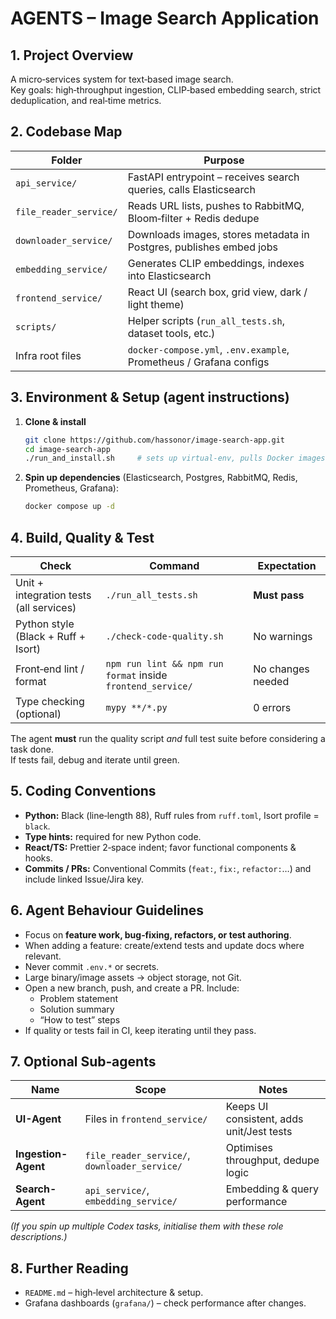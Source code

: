# AGENTS – Image Search Application

## 1. Project Overview
A micro‑services system for text‑based image search.  
Key goals: high‑throughput ingestion, CLIP‑based embedding search, strict deduplication, and real‑time metrics.

## 2. Codebase Map
| Folder | Purpose |
|--------|---------|
| `api_service/`            | FastAPI entrypoint – receives search queries, calls Elasticsearch |
| `file_reader_service/`    | Reads URL lists, pushes to RabbitMQ, Bloom‑filter + Redis dedupe |
| `downloader_service/`     | Downloads images, stores metadata in Postgres, publishes embed jobs |
| `embedding_service/`      | Generates CLIP embeddings, indexes into Elasticsearch |
| `frontend_service/`       | React UI (search box, grid view, dark / light theme) |
| `scripts/`                | Helper scripts (`run_all_tests.sh`, dataset tools, etc.) |
| Infra root files          | `docker-compose.yml`, `.env.example`, Prometheus / Grafana configs |

## 3. Environment & Setup (agent instructions)
1. **Clone & install**  
   ```bash
   git clone https://github.com/hassonor/image-search-app.git
   cd image-search-app
   ./run_and_install.sh     # sets up virtual‑env, pulls Docker images
   ```
2. **Spin up dependencies** (Elasticsearch, Postgres, RabbitMQ, Redis, Prometheus, Grafana):  
   ```bash
   docker compose up -d
   ```

## 4. Build, Quality & Test
| Check | Command | Expectation |
|-------|---------|-------------|
| Unit + integration tests (all services) | `./run_all_tests.sh` | **Must pass** |
| Python style (Black + Ruff + Isort) | `./check-code-quality.sh` | No warnings |
| Front‑end lint / format | `npm run lint && npm run format` inside `frontend_service/` | No changes needed |
| Type checking (optional) | `mypy **/*.py` | 0 errors |

The agent **must** run the quality script *and* full test suite before considering a task done.  
If tests fail, debug and iterate until green.

## 5. Coding Conventions
* **Python:** Black (line‑length 88), Ruff rules from `ruff.toml`, Isort profile = `black`.
* **Type hints:** required for new Python code.
* **React/TS:** Prettier 2‑space indent; favor functional components & hooks.
* **Commits / PRs:** Conventional Commits (`feat:`, `fix:`, `refactor:`…) and include linked Issue/Jira key.

## 6. Agent Behaviour Guidelines
* Focus on **feature work, bug‑fixing, refactors, or test authoring**.  
* When adding a feature: create/extend tests and update docs where relevant.  
* Never commit `.env.*` or secrets.  
* Large binary/image assets → object storage, not Git.  
* Open a new branch, push, and create a PR. Include:  
  * Problem statement  
  * Solution summary  
  * “How to test” steps  
* If quality or tests fail in CI, keep iterating until they pass.

## 7. Optional Sub‑agents
| Name | Scope | Notes |
|------|-------|-------|
| **UI-Agent** | Files in `frontend_service/` | Keeps UI consistent, adds unit/Jest tests |
| **Ingestion-Agent** | `file_reader_service/`, `downloader_service/` | Optimises throughput, dedupe logic |
| **Search-Agent** | `api_service/`, `embedding_service/` | Embedding & query performance |

*(If you spin up multiple Codex tasks, initialise them with these role descriptions.)*

## 8. Further Reading
* `README.md` – high‑level architecture & setup.  
* Grafana dashboards (`grafana/`) – check performance after changes.
